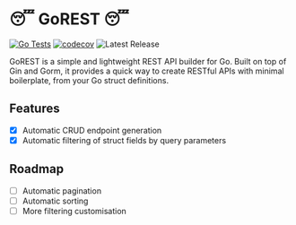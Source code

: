 # :sleeping: GoREST :sleeping:

[![Go Tests](https://github.com/LeoTurnell-Ritson/gorest/actions/workflows/go-tests.yml/badge.svg)](https://github.com/LeoTurnell-Ritson/gorest/actions/workflows/go-tests.yml)
[![codecov](https://codecov.io/gh/LeoTurnell-Ritson/gorest/graph/badge.svg?token=5JNQSV243V)](https://codecov.io/gh/LeoTurnell-Ritson/gorest)
![Latest Release](https://img.shields.io/github/v/tag/LeoTurnell-Ritson/gorest?label=go%20version&sort=semver)

GoREST is a simple and lightweight REST API builder for Go. Built on top of Gin and Gorm, it provides a quick way to create RESTful APIs with minimal boilerplate, from your Go struct definitions.

## Features

- [x] Automatic CRUD endpoint generation
- [x] Automatic filtering of struct fields by query parameters

## Roadmap

- [ ] Automatic pagination
- [ ] Automatic sorting
- [ ] More filtering customisation
